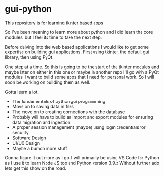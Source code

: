 # gui-python
This repository is for learning tkinter based apps

So I've been meaning to learn more about python and I did learn the core modules, but I feel its time to take the next step.

Before delving into the web based applications I would like to get some expertise on building gui applications. First using tkinter, the default gui library, then using PyQt.

One step at a time. So this is going to be the start of the tkinter modules and maybe later on either in this one or maybe in another repo I'll go with a PyQt modules. I want to build some apps that I need for personal work. So I will soon be working on building them as well.

Gotta learn a lot. 

- The fundamentals of python gui programming
- Move on to saving data in files
- The move on to creating connections with the database
- Probably will have to build an import and export modules for ensuring data migration and ingestion
- A proper session management (maybe) using login credentials for security
- Software Design
- UI/UX Design
- Maybe a bumch more stuff

Gonna figure it out more as I go.
I will primarily be using VS Code for Python as I use it to learn Node JS too and Python version 3.9.x
Without further ado lets get this show on the road.

